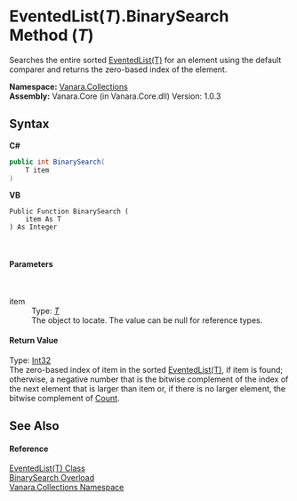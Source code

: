 # EventedList(*T*).BinarySearch Method (*T*)
 

Searches the entire sorted <a href="76b2d53b-475e-39f2-60e1-b6b89876e9a2">EventedList(T)</a> for an element using the default comparer and returns the zero-based index of the element.

**Namespace:**&nbsp;<a href="062563b8-e616-d697-89ef-6de2b291d4a0">Vanara.Collections</a><br />**Assembly:**&nbsp;Vanara.Core (in Vanara.Core.dll) Version: 1.0.3

## Syntax

**C#**<br />
``` C#
public int BinarySearch(
	T item
)
```

**VB**<br />
``` VB
Public Function BinarySearch ( 
	item As T
) As Integer
```

<br />

#### Parameters
&nbsp;<dl><dt>item</dt><dd>Type: <a href="76b2d53b-475e-39f2-60e1-b6b89876e9a2">*T*</a><br />The object to locate. The value can be null for reference types.</dd></dl>

#### Return Value
Type: <a href="http://msdn2.microsoft.com/en-us/library/td2s409d" target="_blank">Int32</a><br />The zero-based index of item in the sorted <a href="76b2d53b-475e-39f2-60e1-b6b89876e9a2">EventedList(T)</a>, if item is found; otherwise, a negative number that is the bitwise complement of the index of the next element that is larger than item or, if there is no larger element, the bitwise complement of <a href="2013c8d2-f666-f7f8-3c54-55085bfe0bbc">Count</a>.

## See Also


#### Reference
<a href="76b2d53b-475e-39f2-60e1-b6b89876e9a2">EventedList(T) Class</a><br /><a href="08afce44-bee3-b50c-7469-0a3371db698b">BinarySearch Overload</a><br /><a href="062563b8-e616-d697-89ef-6de2b291d4a0">Vanara.Collections Namespace</a><br />